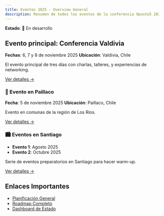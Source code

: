 ```yaml
---
title: Eventos 2025 - Overview General
description: Resumen de todos los eventos de la conferencia 9punto5 2025
---
```


**Estado**: 🚧 En desarrollo

## Evento principal: Conferencia Valdivia

**Fechas**: 6, 7 y 8 de noviembre 2025
**Ubicación**: Valdivia, Chile

El evento principal de tres días con charlas, talleres, y experiencias de networking.

[Ver detalles →](/eventos/valdivia/overview)

### 🚀 Evento en Paillaco

**Fecha**: 5 de noviembre 2025
**Ubicación**: Paillaco, Chile

Evento en comunas de la región de Los Ríos.

[Ver detalles →](/eventos/paillaco/overview)

### 🏙️ Eventos en Santiago

- **Evento 1**: Agosto 2025
- **Evento 2**: Octubre 2025

Serie de eventos preparatorios en Santiago para hacer warm-up.

[Ver detalles →](/eventos/santiago-prep/overview)

## Enlaces Importantes

- [Planificación General](/planificacion/overview)
- [Roadmap Completo](/planificacion/roadmap)
- [Dashboard de Estado](/planificacion/dashboard)
